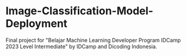 # Image-Classification-Model-Deployment

Final project for "Belajar Machine Learning Developer Program IDCamp 2023 Level Intermediate" by IDCamp and Dicoding Indonesia.
